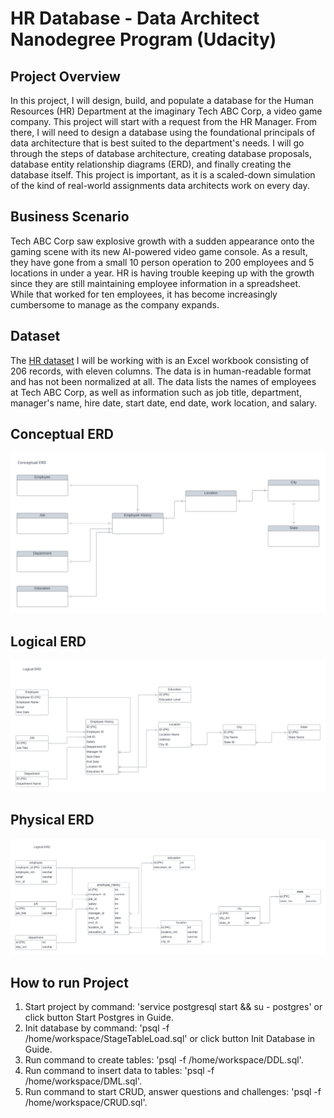 # HR Database - Data Architect Nanodegree Program (Udacity)

## Project Overview

In this project, I will design, build, and populate a database for the Human Resources (HR) Department at the imaginary Tech ABC Corp, a video game company. This project will start with a request from the HR Manager. From there, I will need to design a database using the foundational principals of data architecture that is best suited to the department's needs. I will go through the steps of database architecture, creating database proposals, database entity relationship diagrams (ERD), and finally creating the database itself. This project is important, as it is a scaled-down simulation of the kind of real-world assignments data architects work on every day.

## Business Scenario

Tech ABC Corp saw explosive growth with a sudden appearance onto the gaming scene with its new AI-powered video game console. As a result, they have gone from a small 10 person operation to 200 employees and 5 locations in under a year. HR is having trouble keeping up with the growth since they are still maintaining employee information in a spreadsheet. While that worked for ten employees, it has become increasingly cumbersome to manage as the company expands.

## Dataset

The [HR dataset](https://drive.google.com/file/d/14SgnE_0wNpuPdF5ss94GGqIBfcxLnpIF/view) I will be working with is an Excel workbook consisting of 206 records, with eleven columns. The data is in human-readable format and has not been normalized at all. The data lists the names of employees at Tech ABC Corp, as well as information such as job title, department, manager's name, hire date, start date, end date, work location, and salary.

## Conceptual ERD
![alt text](Conceptual_ERD.png)

## Logical ERD
![alt text](Logical_ERD.png)

## Physical ERD
![alt text](Physical_ERD.png)

## How to run Project
1. Start project by command: 'service postgresql start && su - postgres' or click button Start Postgres in Guide.
2. Init database by command: 'psql -f /home/workspace/StageTableLoad.sql' or click button Init Database in Guide.
3. Run command to create tables: 'psql -f /home/workspace/DDL.sql'.
4. Run command to insert data to tables: 'psql -f /home/workspace/DML.sql'.
5. Run command to start CRUD, answer questions and challenges: 'psql -f /home/workspace/CRUD.sql'.